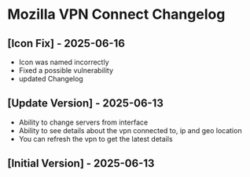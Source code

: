 # Mozilla VPN Connect Changelog

## [Icon Fix] - 2025-06-16
- Icon was named incorrectly
- Fixed a possible vulnerability
- updated Changelog

## [Update Version] - 2025-06-13

- Ability to change servers from interface
- Ability to see details about the vpn connected to, ip and geo location
- You can refresh the vpn to get the latest details

## [Initial Version] - 2025-06-13
